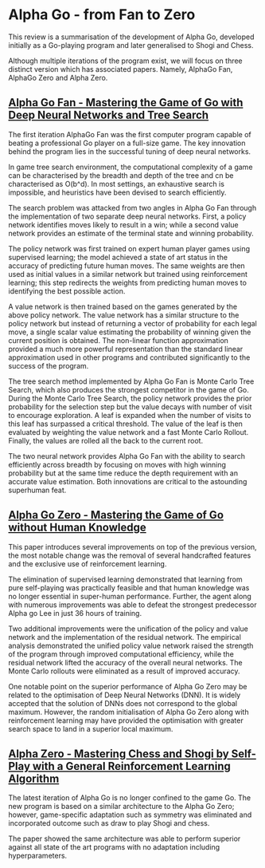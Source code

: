 # Alpha Go - from Fan to Zero

This review is a summarisation of the development of Alpha Go, developed initially as a Go-playing program and later generalised to Shogi and Chess.

Although multiple iterations of the program exist, we will focus on three distinct version which has associated papers. Namely, AlphaGo Fan, AlphaGo Zero and Alpha Zero.

## [Alpha Go Fan - Mastering the Game of Go with Deep Neural Networks and Tree Search](https://storage.googleapis.com/deepmind-media/alphago/AlphaGoNaturePaper.pdf)


The first iteration AlphaGo Fan was the first computer program capable of beating a professional Go player on a full-size game. The key innovation behind the program lies in the successful tuning of deep neural networks.

In game tree search environment, the computational complexity of a game can be characterised by the breadth and depth of the tree and cn be characterised as O(b^d). In most settings, an exhaustive search is impossible, and heuristics have been devised to search efficiently.

The search problem was attacked from two angles in Alpha Go Fan through the implementation of two separate deep neural networks. First, a policy network identifies moves likely to result in a win; while a second value network provides an estimate of the terminal state and winning probability.

The policy network was first trained on expert human player games using supervised learning; the model achieved a state of art status in the accuracy of predicting future human moves.  The same weights are then used as initial values in a similar network but trained using reinforcement learning; this step redirects the weights from predicting human moves to identifying the best possible action. 

A value network is then trained based on the games generated by the above policy network. The value network has a similar structure to the policy network but instead of returning a vector of probability for each legal move, a single scalar value estimating the probability of winning given the current position is obtained. The non-linear function approximation provided a much more powerful representation than the standard linear approximation used in other programs and contributed significantly to the success of the program.


The tree search method implemented by Alpha Go Fan is Monte Carlo Tree Search, which also produces the strongest competitor in the game of Go. During the Monte Carlo Tree Search, the policy network provides the prior probability for the selection step but the value decays with number of visit to encourage exploration. A leaf is expanded when the number of visits to this leaf has surpassed a critical threshold. The value of the leaf is then evaluated by weighting the value network and a fast Monte Carlo Rollout. Finally, the values are rolled all the back to the current root.


The two neural network provides Alpha Go Fan with the ability to search efficiently across breadth by focusing on moves with high winning probability but at the same time reduce the depth requirement with an accurate value estimation. Both innovations are critical to the astounding superhuman feat.

## [Alpha Go Zero - Mastering the Game of Go without Human Knowledge](https://www.nature.com/articles/nature24270)

This paper introduces several improvements on top of the previous version, the  most notable change was the removal of several handcrafted features and the exclusive use of reinforcement learning.

The elimination of supervised learning demonstrated that learning from pure self-playing was practically feasible and that human knowledge was no longer essential in super-human performance. Further, the agent along with numerous improvements was able to defeat the strongest predecessor Alpha go Lee in just 36 hours of training.

Two additional improvements were the unification of the policy and value network and the implementation of the residual network.  The empirical analysis demonstrated the unified policy value network raised the strength of the program through improved computational efficiency, while the residual network lifted the accuracy of the overall neural networks. The Monte Carlo rollouts were eliminated as a result of improved accuracy.

One notable point on the superior performance of Alpha Go Zero may be related to the optimisation of Deep Neural Networks (DNN). It is widely accepted that the solution of DNNs does not correspond to the global maximum. However, the random initialisation of Alpha Go Zero along with reinforcement learning may have provided the optimisation with greater search space to land in a superior local maximum.


## [Alpha Zero - Mastering Chess and Shogi by Self-Play with a General Reinforcement Learning Algorithm](https://arxiv.org/pdf/1712.01815.pdf)

The latest iteration of Alpha Go is no longer confined to the game Go. The new program is based on a similar architecture to the Alpha Go Zero; however, game-specific adaptation such as symmetry was eliminated and incorporated outcome such as draw to play Shogi and chess.

The paper showed the same architecture was able to perform superior against all state of the art programs with no adaptation including hyperparameters.
